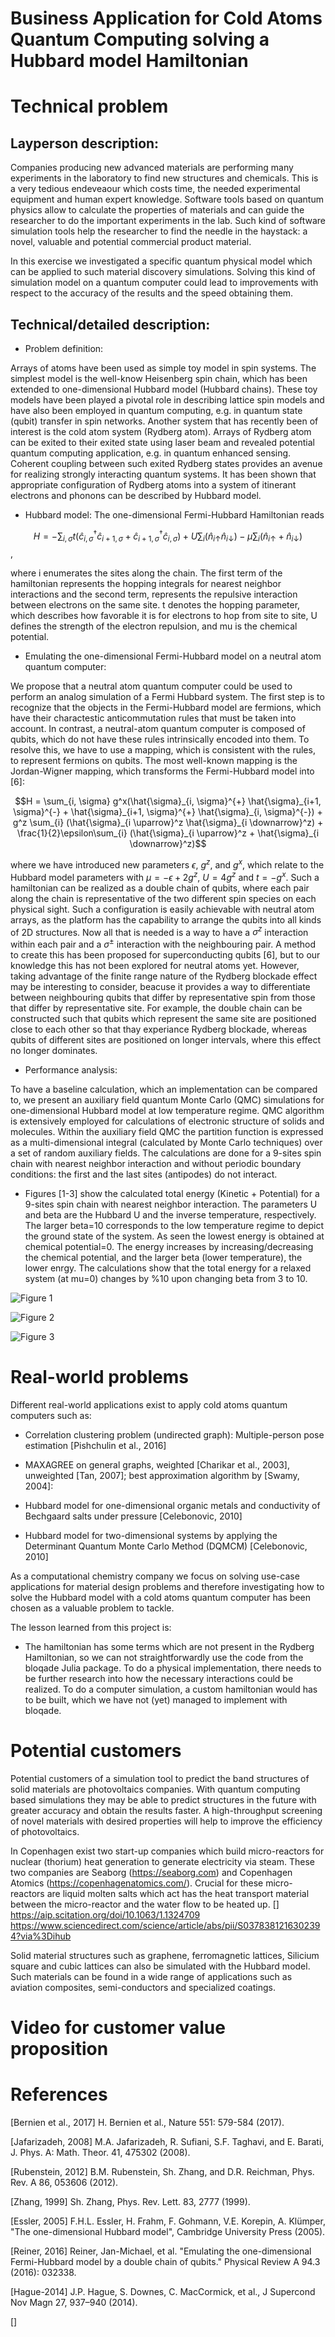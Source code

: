 # Business Application for Cold Atoms Quantum Computing solving a Hubbard model Hamiltonian

# Technical problem

## Layperson description:

Companies producing new advanced materials are performing many experiments in the laboratory to find new structures and chemicals. This is a very tedious endeveaour which costs time, the needed experimental equipment and human expert knowledge. Software tools based on quantum physics allow to calculate the properties of materials and can guide the researcher to do the important experiments in the lab. Such kind of software simulation tools help the researcher to find the needle in the haystack: a novel, valuable and potential commercial product material.

In this exercise we investigated a specific quantum physical model which can be applied to such material discovery simulations. Solving this kind of simulation model on a quantum computer could lead to improvements with respect to the accuracy of the results and the speed obtaining them.

## Technical/detailed description:

- Problem definition:

Arrays of atoms have been used as simple toy model in spin systems. The simplest model is the well-know Heisenberg spin chain, which has been extended to one-dimensional Hubbard model (Hubbard chains). These toy models have been played a pivotal role in describing lattice spin models and have also been employed in quantum computing, e.g. in quantum state (qubit) transfer in spin networks. Another system that has recently been of interest is the cold atom system (Rydberg atom). Arrays of Rydberg atom can be exited to their exited state using laser beam and revealed potential quantum computing application, e.g. in quantum enhanced sensing. Coherent coupling between such exited Rydberg states provides an avenue for realizing strongly interacting quantum systems. It has been shown that appropriate configuration of Rydberg atoms into a system of itinerant electrons and phonons can be described by Hubbard model.


- Hubbard model: The one-dimensional Fermi-Hubbard Hamiltonian reads

$$H = - \sum_{i, \sigma} t(\hat{c}_{i, \sigma}^{\dagger} \hat{c}_{i+1, \sigma} + \hat{c}_{i+1, \sigma}^{\dagger} \hat{c}_{i, \sigma}) + U \sum_{i} (\hat{n}_{i \uparrow} \hat{n}_{i \downarrow}) - \mu \sum_{i} (\hat{n}_{i \uparrow} + \hat{n}_{i \downarrow})$$,

where i enumerates the sites along the chain. The first term of the hamiltonian represents the hopping integrals for nearest neighbor interactions and the second term, represents the repulsive interaction between electrons on the same site. t denotes the hopping parameter, which describes how favorable it is for electrons to hop from site to site, U defines the strength of the electron repulsion, and mu is the chemical potential.


- Emulating the one-dimensional Fermi-Hubbard model on a neutral atom quantum computer:

We propose that a neutral atom quantum computer could be used to perform an analog simulation of a Fermi Hubbard system. The first step is to recognize that the objects in the Fermi-Hubbard model are fermions, which have their charactestic anticommutation rules that must be taken into account. In contrast, a neutral-atom quantum computer is composed of qubits, which do not have these rules intrinsically encoded into them. To resolve this, we have to use a mapping, which is consistent with the rules, to represent fermions on qubits. The most well-known mapping is the Jordan-Wigner mapping, which transforms the Fermi-Hubbard model into [6]:

$$H = \sum_{i, \sigma} g^x(\hat{\sigma}_{i, \sigma}^{+} \hat{\sigma}_{i+1, \sigma}^{-} + \hat{\sigma}_{i+1, \sigma}^{+} \hat{\sigma}_{i, \sigma}^{-}) + g^z \sum_{i} (\hat{\sigma}_{i \uparrow}^z \hat{\sigma}_{i \downarrow}^z) + \frac{1}{2}\epsilon\sum_{i} (\hat{\sigma}_{i \uparrow}^z + \hat{\sigma}_{i \downarrow}^z)$$

where we have introduced new parameters $\epsilon$, $g^{z}$, and $g^{x}$, 
which relate to the Hubbard model parameters with $\mu=-\epsilon+2g^{z}$, $U=4g^{z}$ and $t=-g^{x}$. 
Such a hamiltonian can be realized as a double chain of qubits, where each pair along the chain is representative of the two different spin species on each physical sight. Such a configuration is easily achievable with neutral atom arrays, as the platform has the capability to arrange the qubits into all kinds of 2D structures. Now all that is needed is a way to have a $\sigma^{z}$
interaction within each pair and a $\sigma^{\pm}$
interaction with the neighbouring pair. A method to create this has been proposed for superconducting qubits [6], but to our knowledge this has not been explored for neutral atoms yet. However, taking advantage of the finite range nature of the Rydberg blockade effect may be interesting to consider, beacuse it provides a way to differentiate between neighbouring qubits that differ by representative spin from those that differ by representative site. For example, the double chain can be constructed such that qubits which represent the same site are positioned close to each other so that thay experiance Rydberg blockade, whereas qubits of different sites are positioned on longer intervals, where this effect no longer dominates. 


- Performance analysis:

To have a baseline calculation, which an implementation can be compared to, we present an auxiliary field quantum Monte Carlo (QMC) simulations for one-dimensional Hubbard model at low temperature regime. QMC algorithm is extensively employed for calculations of electronic structure of solids and molecules. Within the auxiliary field QMC the partition function is expressed as a multi-dimensional integral (calculated by Monte Carlo techniques) over a set of random auxiliary fields. The calculations are done for a 9-sites spin chain with nearest neighbor interaction and without periodic boundary conditions: the first and the last sites (antipodes) do not interact.


- Figures [1-3] show the calculated total energy (Kinetic + Potential) for a 9-sites spin chain with nearest neighbor interaction. The parameters U and beta are the Hubbard U and the inverse temperature, respectively. The larger beta=10 corresponds to the low temperature regime to depict the ground state of the system. As seen the lowest energy is obtained at chemical potential=0. The energy increases by increasing/decreasing the chemical potential, and the larger beta (lower temperature), the lower enrgy. The calculations show that the total energy for a relaxed system (at mu=0) changes by %10 upon changing beta from 3 to 10.

![Figure 1](images/beta3.png)

![Figure 2](images/beta3_10.png)

![Figure 3](images/beta10.png)

# Real-world problems

Different real-world applications exist to apply cold atoms quantum computers such as:

- Correlation clustering problem (undirected graph): Multiple-person pose estimation [Pishchulin et al., 2016]

- MAXAGREE on general graphs, weighted [Charikar et al., 2003], unweighted [Tan, 2007]; best approximation algorithm by [Swamy, 2004]: 

- Hubbard model for one-dimensional organic metals and conductivity of Bechgaard salts under pressure [Celebonovic, 2010]

- Hubbard model for two-dimensional systems by applying the Determinant Quantum Monte Carlo Method (DQMCM) [Celebonovic, 2010]

As a computational chemistry company we focus on solving use-case applications for material design problems and therefore investigating how to solve the Hubbard model with a cold atoms quantum computer has been chosen as a valuable problem to tackle.

The lesson learned from this project is:

- The hamiltonian has some terms which are not present in the Rydberg Hamiltonian, so we can not straightforwardly use the code from the bloqade Julia package. To do a physical implementation, there needs to be further research into how the necessary interactions could be realized. To do a computer simulation, a custom hamiltonian would has to be built, which we have not (yet) managed to implement with bloqade.

# Potential customers

Potential customers of a simulation tool to predict the band structures of solid materials are photovoltaics companies. With quantum computing based simulations they may be able to predict structures in the future with greater accuracy and obtain the results faster. A high-throughput screening of novel materials with desired properties will help to improve the efficiency of photovoltaics.

In Copenhagen exist two start-up companies which build micro-reactors for nuclear (thorium) heat generation to generate electricity via steam. These two companies are Seaborg (https://seaborg.com) and Copenhagen Atomics (https://copenhagenatomics.com/). Crucial for these micro-reactors are liquid molten salts which act has the heat transport material between the micro-reactor and the water flow to be heated up. []
https://aip.scitation.org/doi/10.1063/1.1324709
https://www.sciencedirect.com/science/article/abs/pii/S0378381216302394?via%3Dihub

Solid material structures such as graphene, ferromagnetic lattices, Silicium square and cubic lattices can also be simulated with the Hubbard model. Such materials can be found in a wide range of applications such as aviation composites, semi-conductors and specialized coatings.


# Video for customer value proposition


# References

[Bernien et al., 2017] H. Bernien et al., Nature 551: 579-584 (2017).

[Jafarizadeh, 2008] M.A. Jafarizadeh, R. Sufiani, S.F. Taghavi, and E. Barati, J. Phys. A: Math. Theor. 41, 475302 (2008).

[Rubenstein, 2012] B.M. Rubenstein, Sh. Zhang, and D.R. Reichman, Phys. Rev. A 86, 053606 (2012).

[Zhang, 1999] Sh. Zhang, Phys. Rev. Lett. 83, 2777 (1999).

[Essler, 2005] F.H.L. Essler, H. Frahm, F. Gohmann, V.E. Korepin, A. Klümper, "The one-dimensional Hubbard model", Cambridge University Press (2005).

[Reiner, 2016] Reiner, Jan-Michael, et al. "Emulating the one-dimensional Fermi-Hubbard model by a double chain of qubits." Physical Review A 94.3 (2016): 032338.

[Hague-2014] J.P. Hague, S. Downes, C. MacCormick, et al., J Supercond Nov Magn 27, 937–940 (2014).

[]
